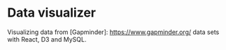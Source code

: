 # Data visualizer
Visualizing data from [Gapminder]: https://www.gapminder.org/ data sets with React, D3 and MySQL.
